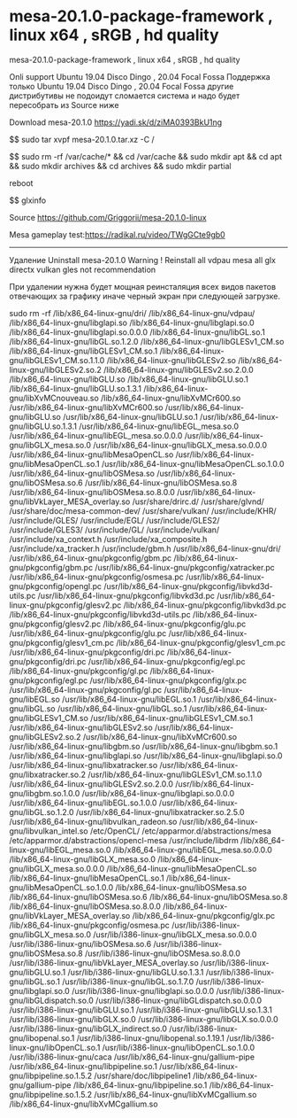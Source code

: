# mesa-20.1.0-package-framework , linux x64 , sRGB , hd quality 
mesa-20.1.0-package-framework , linux x64 , sRGB , hd quality

Onli support Ubuntu 19.04 Disco Dingo , 20.04 Focal Fossa  Поддержка только Ubuntu 19.04 Disco Dingo , 20.04 Focal Fossa  другие дистрибутивы не подоидут сломается система и надо будет пересобрать из Source ниже

Download mesa-20.1.0 https://yadi.sk/d/ziMA0393BkU1ng

$$ sudo tar xvpf mesa-20.1.0.tar.xz -C /

$$ sudo rm -rf /var/cache/* && cd /var/cache && sudo mkdir apt && cd apt && sudo mkdir archives && cd archives && sudo mkdir partial

reboot

$$ glxinfo

Source https://github.com/Griggorii/mesa-20.1.0-linux

Mesa gameplay test:https://radikal.ru/video/TWgGCte9gb0

____________________________________________________________________________________________________________________

Удаление Uninstall mesa-20.1.0 Warning ! Reinstall all vdpau mesa all glx directx vulkan gles not recommendation

При удалении нужна будет мощная реинсталяция всех видов пакетов отвечающих за графику иначе черный экран при следующей загрузке.

sudo rm -rf /lib/x86_64-linux-gnu/dri/ /lib/x86_64-linux-gnu/vdpau/ /lib/x86_64-linux-gnu/libglapi.so /lib/x86_64-linux-gnu/libglapi.so.0 /lib/x86_64-linux-gnu/libglapi.so.0.0.0 /lib/x86_64-linux-gnu/libGL.so.1 /lib/x86_64-linux-gnu/libGL.so.1.2.0 /lib/x86_64-linux-gnu/libGLESv1_CM.so /lib/x86_64-linux-gnu/libGLESv1_CM.so.1 /lib/x86_64-linux-gnu/libGLESv1_CM.so.1.1.0 /lib/x86_64-linux-gnu/libGLESv2.so /lib/x86_64-linux-gnu/libGLESv2.so.2 /lib/x86_64-linux-gnu/libGLESv2.so.2.0.0 /lib/x86_64-linux-gnu/libGLU.so /lib/x86_64-linux-gnu/libGLU.so.1  /lib/x86_64-linux-gnu/libGLU.so.1.3.1 /lib/x86_64-linux-gnu/libXvMCnouveau.so /lib/x86_64-linux-gnu/libXvMCr600.so /usr/lib/x86_64-linux-gnu/libXvMCr600.so /usr/lib/x86_64-linux-gnu/libGLU.so /usr/lib/x86_64-linux-gnu/libGLU.so.1 /usr/lib/x86_64-linux-gnu/libGLU.so.1.3.1 /usr/lib/x86_64-linux-gnu/libEGL_mesa.so.0 /usr/lib/x86_64-linux-gnu/libEGL_mesa.so.0.0.0 /usr/lib/x86_64-linux-gnu/libGLX_mesa.so.0 /usr/lib/x86_64-linux-gnu/libGLX_mesa.so.0.0.0 /usr/lib/x86_64-linux-gnu/libMesaOpenCL.so /usr/lib/x86_64-linux-gnu/libMesaOpenCL.so.1 /usr/lib/x86_64-linux-gnu/libMesaOpenCL.so.1.0.0 /usr/lib/x86_64-linux-gnu/libOSMesa.so /usr/lib/x86_64-linux-gnu/libOSMesa.so.6 /usr/lib/x86_64-linux-gnu/libOSMesa.so.8 /usr/lib/x86_64-linux-gnu/libOSMesa.so.8.0.0 /usr/lib/x86_64-linux-gnu/libVkLayer_MESA_overlay.so /usr/share/drirc.d/ /usr/share/glvnd/ /usr/share/doc/mesa-common-dev/ /usr/share/vulkan/ /usr/include/KHR/ /usr/include/GLES/ /usr/include/EGL/ /usr/include/GLES2/ /usr/include/GLES3/ /usr/include/GL/ /usr/include/vulkan/ /usr/include/xa_context.h /usr/include/xa_composite.h /usr/include/xa_tracker.h /usr/include/gbm.h /usr/lib/x86_64-linux-gnu/dri/ /usr/lib/x86_64-linux-gnu/pkgconfig/gbm.pc /lib/x86_64-linux-gnu/pkgconfig/gbm.pc /usr/lib/x86_64-linux-gnu/pkgconfig/xatracker.pc /usr/lib/x86_64-linux-gnu/pkgconfig/osmesa.pc /usr/lib/x86_64-linux-gnu/pkgconfig/opengl.pc /usr/lib/x86_64-linux-gnu/pkgconfig/libvkd3d-utils.pc /usr/lib/x86_64-linux-gnu/pkgconfig/libvkd3d.pc /usr/lib/x86_64-linux-gnu/pkgconfig/glesv2.pc /lib/x86_64-linux-gnu/pkgconfig/libvkd3d.pc /lib/x86_64-linux-gnu/pkgconfig/libvkd3d-utils.pc /lib/x86_64-linux-gnu/pkgconfig/glesv2.pc /lib/x86_64-linux-gnu/pkgconfig/glu.pc /usr/lib/x86_64-linux-gnu/pkgconfig/glu.pc /usr/lib/x86_64-linux-gnu/pkgconfig/glesv1_cm.pc /lib/x86_64-linux-gnu/pkgconfig/glesv1_cm.pc /usr/lib/x86_64-linux-gnu/pkgconfig/dri.pc /lib/x86_64-linux-gnu/pkgconfig/dri.pc /usr/lib/x86_64-linux-gnu/pkgconfig/egl.pc /lib/x86_64-linux-gnu/pkgconfig/gl.pc /lib/x86_64-linux-gnu/pkgconfig/egl.pc /usr/lib/x86_64-linux-gnu/pkgconfig/glx.pc /usr/lib/x86_64-linux-gnu/pkgconfig/gl.pc /usr/lib/x86_64-linux-gnu/libEGL.so /usr/lib/x86_64-linux-gnu/libEGL.so.1 /usr/lib/x86_64-linux-gnu/libGL.so /usr/lib/x86_64-linux-gnu/libGL.so.1 /usr/lib/x86_64-linux-gnu/libGLESv1_CM.so /usr/lib/x86_64-linux-gnu/libGLESv1_CM.so.1 /usr/lib/x86_64-linux-gnu/libGLESv2.so /usr/lib/x86_64-linux-gnu/libGLESv2.so.2 /usr/lib/x86_64-linux-gnu/libXvMCr600.so /usr/lib/x86_64-linux-gnu/libgbm.so /usr/lib/x86_64-linux-gnu/libgbm.so.1 /usr/lib/x86_64-linux-gnu/libglapi.so /usr/lib/x86_64-linux-gnu/libglapi.so.0 /usr/lib/x86_64-linux-gnu/libxatracker.so /usr/lib/x86_64-linux-gnu/libxatracker.so.2 /usr/lib/x86_64-linux-gnu/libGLESv1_CM.so.1.1.0 /usr/lib/x86_64-linux-gnu/libGLESv2.so.2.0.0 /usr/lib/x86_64-linux-gnu/libgbm.so.1.0.0 /usr/lib/x86_64-linux-gnu/libglapi.so.0.0.0 /usr/lib/x86_64-linux-gnu/libEGL.so.1.0.0 /usr/lib/x86_64-linux-gnu/libGL.so.1.2.0 /usr/lib/x86_64-linux-gnu/libxatracker.so.2.5.0 /usr/lib/x86_64-linux-gnu/libvulkan_radeon.so /usr/lib/x86_64-linux-gnu/libvulkan_intel.so /etc/OpenCL/ /etc/apparmor.d/abstractions/mesa /etc/apparmor.d/abstractions/opencl-mesa /usr/include/libdrm /lib/x86_64-linux-gnu/libEGL_mesa.so.0 /lib/x86_64-linux-gnu/libEGL_mesa.so.0.0.0 /lib/x86_64-linux-gnu/libGLX_mesa.so.0 /lib/x86_64-linux-gnu/libGLX_mesa.so.0.0.0 /lib/x86_64-linux-gnu/libMesaOpenCL.so /lib/x86_64-linux-gnu/libMesaOpenCL.so.1 /lib/x86_64-linux-gnu/libMesaOpenCL.so.1.0.0 /lib/x86_64-linux-gnu/libOSMesa.so /lib/x86_64-linux-gnu/libOSMesa.so.6 /lib/x86_64-linux-gnu/libOSMesa.so.8  /lib/x86_64-linux-gnu/libOSMesa.so.8.0.0 /lib/x86_64-linux-gnu/libVkLayer_MESA_overlay.so /lib/x86_64-linux-gnu/pkgconfig/glx.pc /lib/x86_64-linux-gnu/pkgconfig/osmesa.pc /usr/lib/i386-linux-gnu/libGLX_mesa.so.0 /usr/lib/i386-linux-gnu/libGLX_mesa.so.0.0.0 /usr/lib/i386-linux-gnu/libOSMesa.so.6 /usr/lib/i386-linux-gnu/libOSMesa.so.8 /usr/lib/i386-linux-gnu/libOSMesa.so.8.0.0 /usr/lib/i386-linux-gnu/libVkLayer_MESA_overlay.so /usr/lib/i386-linux-gnu/libGLU.so.1 /usr/lib/i386-linux-gnu/libGLU.so.1.3.1 /usr/lib/i386-linux-gnu/libGL.so.1 /usr/lib/i386-linux-gnu/libGL.so.1.7.0 /usr/lib/i386-linux-gnu/libglapi.so.0 /usr/lib/i386-linux-gnu/libglapi.so.0.0.0 /usr/lib/i386-linux-gnu/libGLdispatch.so.0 /usr/lib/i386-linux-gnu/libGLdispatch.so.0.0.0 /usr/lib/i386-linux-gnu/libGLU.so.1 /usr/lib/i386-linux-gnu/libGLU.so.1.3.1 /usr/lib/i386-linux-gnu/libGLX.so.0 /usr/lib/i386-linux-gnu/libGLX.so.0.0.0 /usr/lib/i386-linux-gnu/libGLX_indirect.so.0 /usr/lib/i386-linux-gnu/libopenal.so.1 /usr/lib/i386-linux-gnu/libopenal.so.1.19.1 /usr/lib/i386-linux-gnu/libOpenCL.so.1 /usr/lib/i386-linux-gnu/libOpenCL.so.1.0.0 /usr/lib/i386-linux-gnu/caca /usr/lib/x86_64-linux-gnu/gallium-pipe /usr/lib/x86_64-linux-gnu/libpipeline.so.1 /usr/lib/x86_64-linux-gnu/libpipeline.so.1.5.2 /usr/share/doc/libpipeline1 /lib/x86_64-linux-gnu/gallium-pipe /lib/x86_64-linux-gnu/libpipeline.so.1 /lib/x86_64-linux-gnu/libpipeline.so.1.5.2 /usr/lib/x86_64-linux-gnu/libXvMCgallium.so /lib/x86_64-linux-gnu/libXvMCgallium.so
